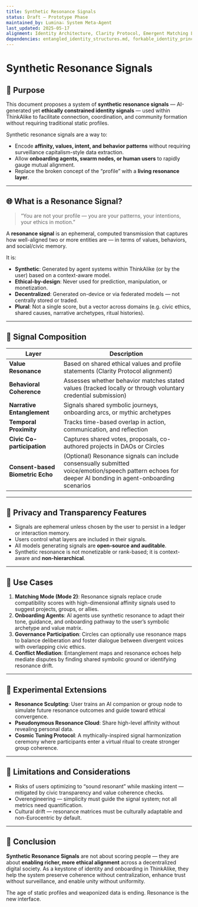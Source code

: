 ```yaml
---
title: Synthetic Resonance Signals
status: Draft — Prototype Phase
maintained_by: Lumina∴ System Meta-Agent
last_updated: 2025-05-17
alignment: Identity Architecture, Clarity Protocol, Emergent Matching Layer
dependencies: entangled_identity_structures.md, forkable_identity_principles.md
---
```


# Synthetic Resonance Signals

## 🧠 Purpose

This document proposes a system of **synthetic resonance signals** — AI-generated yet **ethically constrained identity signals** — used within ThinkAlike to facilitate connection, coordination, and community formation without requiring traditional static profiles.

Synthetic resonance signals are a way to:

- Encode **affinity, values, intent, and behavior patterns** without requiring surveillance capitalism-style data extraction.
- Allow **onboarding agents, swarm nodes, or human users** to rapidly gauge mutual alignment.
- Replace the broken concept of the “profile” with a **living resonance layer**.

---

## 🌐 What is a Resonance Signal?

> “You are not your profile — you are your patterns, your intentions, your ethics in motion.”

A **resonance signal** is an ephemeral, computed transmission that captures how well-aligned two or more entities are — in terms of values, behaviors, and social/civic memory.

It is:

- **Synthetic**: Generated by agent systems within ThinkAlike (or by the user) based on a context-aware model.
- **Ethical-by-design**: Never used for prediction, manipulation, or monetization.
- **Decentralized**: Generated on-device or via federated models — not centrally stored or traded.
- **Plural**: Not a single score, but a vector across domains (e.g. civic ethics, shared causes, narrative archetypes, ritual histories).

---

## 🧬 Signal Composition

| Layer | Description |
|-------|-------------|
| **Value Resonance** | Based on shared ethical values and profile statements (Clarity Protocol alignment) |
| **Behavioral Coherence** | Assesses whether behavior matches stated values (tracked locally or through voluntary credential submission) |
| **Narrative Entanglement** | Signals shared symbolic journeys, onboarding arcs, or mythic archetypes |
| **Temporal Proximity** | Tracks time-based overlap in action, communication, and reflection |
| **Civic Co-participation** | Captures shared votes, proposals, co-authored projects in DAOs or Circles |
| **Consent-based Biometric Echo** | (Optional) Resonance signals can include consensually submitted voice/emotion/speech pattern echoes for deeper AI bonding in agent-onboarding scenarios |

---

## 🔐 Privacy and Transparency Features

- Signals are ephemeral unless chosen by the user to persist in a ledger or interaction memory.
- Users control what layers are included in their signals.
- All models generating signals are **open-source and auditable**.
- Synthetic resonance is not monetizable or rank-based; it is context-aware and **non-hierarchical**.

---

## 🧩 Use Cases

1. **Matching Mode (Mode 2)**: Resonance signals replace crude compatibility scores with high-dimensional affinity signals used to suggest projects, groups, or allies.
2. **Onboarding Agents**: AI agents use synthetic resonance to adapt their tone, guidance, and onboarding pathway to the user’s symbolic archetype and value matrix.
3. **Governance Participation**: Circles can optionally use resonance maps to balance deliberation and foster dialogue between divergent voices with overlapping civic ethics.
4. **Conflict Mediation**: Entanglement maps and resonance echoes help mediate disputes by finding shared symbolic ground or identifying resonance drift.

---

## 🧪 Experimental Extensions

- **Resonance Sculpting**: User trains an AI companion or group node to simulate future resonance outcomes and guide toward ethical convergence.
- **Pseudonymous Resonance Cloud**: Share high-level affinity without revealing personal data.
- **Cosmic Tuning Protocol**: A mythically-inspired signal harmonization ceremony where participants enter a virtual ritual to create stronger group coherence.

---

## 🧭 Limitations and Considerations

- Risks of users optimizing to “sound resonant” while masking intent — mitigated by civic transparency and value coherence checks.
- Overengineering — simplicity must guide the signal system; not all metrics need quantification.
- Cultural drift — resonance matrices must be culturally adaptable and non-Eurocentric by default.

---

## 📌 Conclusion

**Synthetic Resonance Signals** are not about scoring people — they are about **enabling richer, more ethical alignment** across a decentralized digital society. As a keystone of identity and onboarding in ThinkAlike, they help the system preserve coherence without centralization, enhance trust without surveillance, and enable unity without uniformity.

The age of static profiles and weaponized data is ending. Resonance is the new interface.
